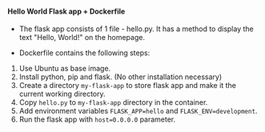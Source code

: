 #### Hello World Flask app + Dockerfile

* The flask app consists of 1 file - hello.py. It has a method to display the text "Hello, World!" on the homepage.

* Dockerfile contains the following steps:

1. Use Ubuntu as base image.
2. Install python, pip and flask. (No other installation necessary)
3. Create a directory `my-flask-app` to store flask app and make it the current working directory.
4. Copy `hello.py` to `my-flask-app` directory in the container.
5. Add environment variables `FLASK_APP=hello` and `FLASK_ENV=development`.
6. Run the flask app with `host=0.0.0.0` parameter.

